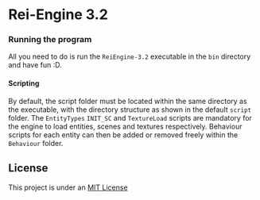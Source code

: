 # Rei-Engine 3.2

### Running the program
All you need to do is run the `ReiEngine-3.2` executable in the `bin` 
directory and have fun :D.

#### Scripting
By default, the script folder must be located within the same directory 
as the executable, with the directory structure as shown in the default 
`script` folder. The `EntityTypes` `INIT_SC` and `TextureLoad` scripts 
are mandatory for the engine to load entities, scenes and textures 
respectively. Behaviour scripts for each entity can then be added or 
removed freely within the `Behaviour` folder.

## License
This project is under an [MIT License](./LICENSE)
